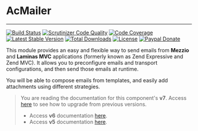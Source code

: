 # AcMailer

---

[![Build Status](https://img.shields.io/travis/acmailer/acmailer/master.svg?style=flat-square)](https://travis-ci.org/acmailer/acmailer)
[![Scrutinizer Code Quality](https://img.shields.io/scrutinizer/g/acmailer/acmailer.svg?style=flat-square)](https://scrutinizer-ci.com/g/acmailer/acmailer/?branch=master)
[![Code Coverage](https://img.shields.io/scrutinizer/coverage/g/acmailer/acmailer.svg?style=flat-square)](https://scrutinizer-ci.com/g/acmailer/acmailer/?branch=master)
[![Latest Stable Version](https://img.shields.io/github/release/acmailer/acmailer.svg?style=flat-square)](https://packagist.org/packages/acelaya/zf2-acmailer)
[![Total Downloads](https://img.shields.io/packagist/dt/acelaya/zf2-acmailer.svg?style=flat-square)](https://packagist.org/packages/acelaya/zf2-acmailer)
[![License](https://img.shields.io/github/license/acmailer/acmailer.svg?style=flat-square)](https://github.com/acmailer/acmailer/blob/master/LICENSE.txt)
[![Paypal Donate](https://img.shields.io/badge/Donate-paypal-blue.svg?style=flat-square&logo=paypal&colorA=cccccc)](https://acel.me/donate)

This module provides an easy and flexible way to send emails from **Mezzio** and **Laminas MVC** applications (formerly known as Zend Expressive and Zend MVC). It allows you to preconfigure emails and transport configurations, and then send those emails at runtime.

You will be able to compose emails from templates, and easily add attachments using different strategies.

> You are reading the documentation for this component's **v7**. Access [here](https://github.com/acelaya/ZF-AcMailer/blob/master/UPGRADE.md#upgrade-from-5x6x-to-7x) to see how to upgrade from previous versions.
> * Access **v6** documentation [here](https://github.com/acmailer/acmailer/blob/6.x/README.md).
> * Access **v5** documentation [here](https://github.com/acmailer/acmailer/blob/5.x/README.md).
